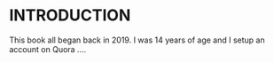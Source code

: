 
# INTRODUCTION

This book all began back in 2019. I was 14 years of age and I setup an account on Quora .... <backstory of book plus thanks and inspiration>
